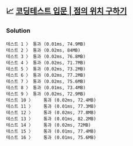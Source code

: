 ## 📈 [코딩테스트 입문 | 점의 위치 구하기](https://school.programmers.co.kr/learn/courses/30/lessons/120841)

### Solution

```text
테스트 1 〉	통과 (0.01ms, 74.9MB)
테스트 2 〉	통과 (0.02ms, 84MB)
테스트 3 〉	통과 (0.02ms, 76.8MB)
테스트 4 〉	통과 (0.02ms, 71.7MB)
테스트 5 〉	통과 (0.02ms, 73.2MB)
테스트 6 〉	통과 (0.02ms, 77.2MB)
테스트 7 〉	통과 (0.02ms, 75.6MB)
테스트 8 〉	통과 (0.01ms, 73.4MB)
테스트 9 〉	통과 (0.02ms, 72.9MB)
테스트 10 〉	통과 (0.02ms, 72.4MB)
테스트 11 〉	통과 (0.01ms, 77.3MB)
테스트 12 〉	통과 (0.02ms, 77.8MB)
테스트 13 〉	통과 (0.01ms, 82.2MB)
테스트 14 〉	통과 (0.02ms, 72MB)
테스트 15 〉	통과 (0.01ms, 77.4MB)
테스트 16 〉	통과 (0.01ms, 75.6MB)
```
